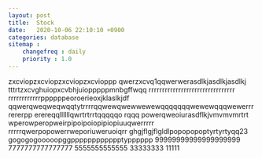 ```yaml
---
layout: post
title:  Stock
date:   2020-10-06 22:10:10 +0900
categories: database
sitemap :
    changefreq : daily
    priority : 1.0
---
```
















zxcviopzxcviopzxcviopzxcvioppp
qwerzxcvq1qqwerwerasdlkjasdlkjasdlkj
tttrtzxcvghuiopxcvbhjuiopppppmnbgffwqq
rrrrrrrrrrrrrrrrrrrrrrrrrrrrrrrr
rrrrrrrrrrrrppppppeoroerieoxjklaslkjdf
qqwerqweqweqwqqtytrrrrqqwewqwewwewewqqqqqqqwewewqqqwewerrrrererpp
erereqqllllllqwrtrtrrtqqqqqo rqqq
powerqweoiurasdflkjvmvmvmrtrt
wperowperopweirpipoipoiopipiopiuuqwerrrrr
rrrrrqwerpopowerrweporiuweruoiqrr
ghgjflgjflgldlpopopopoptyrtyrtyqq23
gogogogooooopggpppppppppppptypppppp
99999999999999999999
7777777777777777
5555555555555
33333333
11111